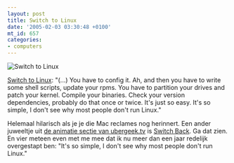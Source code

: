 ```yaml
---
layout: post
title: Switch to Linux
date: '2005-02-03 03:30:48 +0100'
mt_id: 657
categories:
- computers
---
```

<img src="{{ site.url }}/images/switch_to_linux.png" alt="Switch to Linux" />

<a href="http://www.ubergeek.tv/article.php?pid=54">Switch to Linux</a>: "(...) You have to config it. Ah, and then you have to write some shell scripts, update your rpms. You have to partition your drives and patch your kernel. Compile your binaries. Check your version dependencies, probably do that once or twice. It's just so easy. It's so simple, I don't see why most people don't run Linux."

Helemaal hilarisch als je je die Mac reclames nog herinnert. Een ander juweeltje uit <a href="http://www.ubergeek.tv/listing.php?list=animation">de animatie sectie van ubergeek.tv</a> is <a href="http://www.ubergeek.tv/article.php?pid=55">Switch Back</a>. Ga dat zien. En vier meteen even met me mee dat ik nu meer dan een jaar redelijk overgestapt ben: "It's so simple, I don't see why most people don't run Linux."
